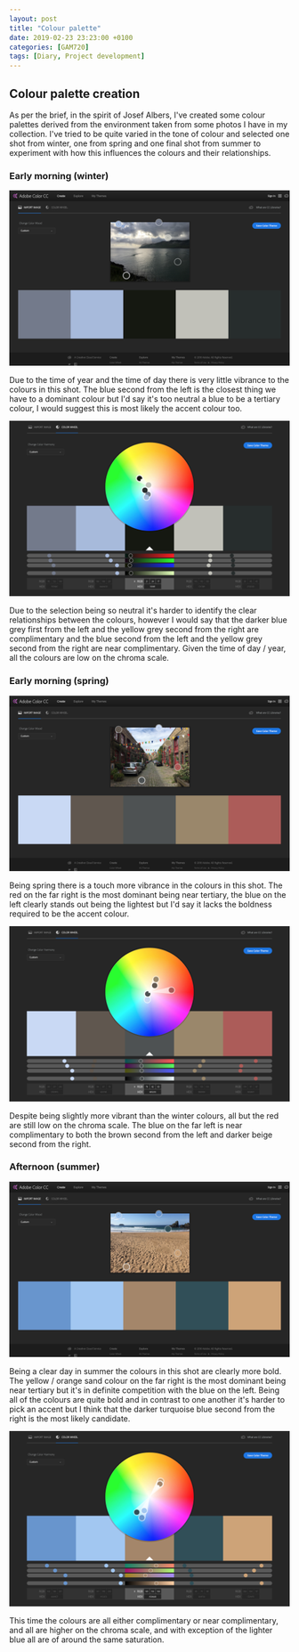 ```yaml
---
layout: post
title: "Colour palette"
date: 2019-02-23 23:23:00 +0100
categories: [GAM720]
tags: [Diary, Project development]
---
```


## Colour palette creation

As per the brief, in the spirit of Josef Albers, I've created some colour palettes derived from the environment taken from some photos I have in my collection. I've tried to be quite varied in the tone of colour and selected one shot from winter, one from spring and one final shot from summer to experiment with how this influences the colours and their relationships.

### Early morning (winter)

![](/assets/img/GAM720_Wk4_Photo1--001.png)

Due to the time of year and the time of day there is very little vibrance to the colours in this shot. The blue second from the left is the closest thing we have to a dominant colour but I'd say it's too neutral a blue to be a tertiary colour, I would suggest this is most likely the accent colour too.

![](/assets/img/GAM720_Wk4_Photo1--002.png)

Due to the selection being so neutral it's harder to identify the clear relationships between the colours, however I would say that the darker blue grey first from the left and the yellow grey second from the right are complimentary and the blue second from the left and the yellow grey second from the right are near complimentary. Given the time of day / year, all the colours are low on the chroma scale.

### Early morning (spring)

![](/assets/img/GAM720_Wk4_Photo3--001.png)

Being spring there is a touch more vibrance in the colours in this shot. The red on the far right is the most dominant being near tertiary, the blue on the left clearly stands out being the lightest but I'd say it lacks the boldness required to be the accent colour.

![](/assets/img/GAM720_Wk4_Photo3--002.png)

Despite being slightly more vibrant than the winter colours, all but the red are still low on the chroma scale. The blue on the far left is near complimentary to both the brown second from the left and darker beige second from the right.

### Afternoon (summer)

![](/assets/img/GAM720_Wk4_Photo2--001.png)

Being a clear day in summer the colours in this shot are clearly more bold. The yellow / orange sand colour on the far right is the most dominant being near tertiary but it's in definite competition with the blue on the left. Being all of the colours are quite bold and in contrast to one another it's harder to pick an accent but I think that the darker turquoise blue second from the right is the most likely candidate.

![](/assets/img/GAM720_Wk4_Photo2--002.png)

This time the colours are all either complimentary or near complimentary, and all are higher on the chroma scale, and with exception of the lighter blue all are of around the same saturation.

